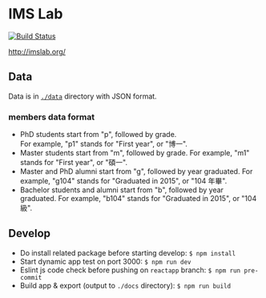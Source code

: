 # IMS Lab
[![Build Status](https://travis-ci.com/ncku-imslab/imslab.svg?branch=reactapp)](https://travis-ci.com/ncku-imslab/imslab)

<http://imslab.org/>
## Data

Data is in [`./data`](data) directory with JSON format.

### members data format

* PhD students start from "p", followed by grade.  
  For example, "p1" stands for "First year", or "博一".
* Master students start from "m", followed by grade.
  For example, "m1" stands for "First year", or "碩一".
* Master and PhD alumni start from "g", followed by year graduated.
  For example, "g104" stands for "Graduated in 2015", or "104 年畢".
* Bachelor students and alumni start from "b", followed by year graduated.
  For example, "b104" stands for "Graduated in 2015", or "104 級".

## Develop

- Do install related package before starting develop: `$ npm install`
- Start dynamic app test on port 3000: `$ npm run dev`
- Eslint js code check before pushing on `reactapp` branch: `$ npm run pre-commit`
- Build app & export (output to `./docs` directory): `$ npm run build`
